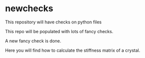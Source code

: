 # newchecks
This repository will have checks on python files

This repo will be populated with lots of fancy checks.

A new fancy check is done.

Here you will find how to calculate the stiffness matrix of 
a crystal.
